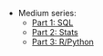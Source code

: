 - Medium series:
  - [Part 1: SQL](https://towardsdatascience.com/how-to-ace-data-science-interviews-sql-b71de212e433)
  - [Part 2: Stats](https://towardsdatascience.com/how-to-ace-data-science-interviews-statistics-f3d363ad47b)
  - [Part 3: R/Python](https://towardsdatascience.com/how-to-ace-data-science-interviews-r-python-3a49982000de)
